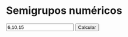 
# Semigrupos numéricos

<input type="text" id="generators" value="6,10,15"/>
<button type="button" onclick="compute_semigroup()">Calcular</button>

<p id="semigroup_invariants"></p>

<script src="semnum.js"></script>

